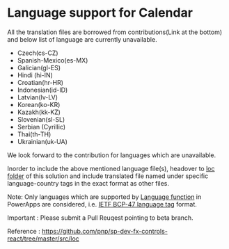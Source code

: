 # Language support for Calendar

All the translation files are borrowed from contributions(Link at the bottom) and below list of language are currently unavailable.
 - Czech(cs-CZ)
 - Spanish-Mexico(es-MX)
 - Galician(gl-ES)
 - Hindi (hi-IN)
 - Croatian(hr-HR)
 - Indonesian(id-ID)
 - Latvian(lv-LV)
 - Korean(ko-KR)
 - Kazakh(kk-KZ)
 - Slovenian(sl-SL)
 - Serbian (Cyrillic)
 - Thai(th-TH)
 - Ukrainian(uk-UA)


We look forward to the contribution for languages which are unavailable.

Inorder to include the above mentioned language file(s), headover to [loc folder](../loc/) of this solution and include translated file named under specific language-country tags in the exact format as other files.

Note: Only languages which are supported by [Language function](https://docs.microsoft.com/en-us/power-platform/power-fx/reference/function-language) in PowerApps are considered, i.e. [IETF BCP-47 language tag](https://tools.ietf.org/html/bcp47) format.

Important : Please submit a Pull Reuqest pointing to beta branch.

Reference : https://github.com/pnp/sp-dev-fx-controls-react/tree/master/src/loc